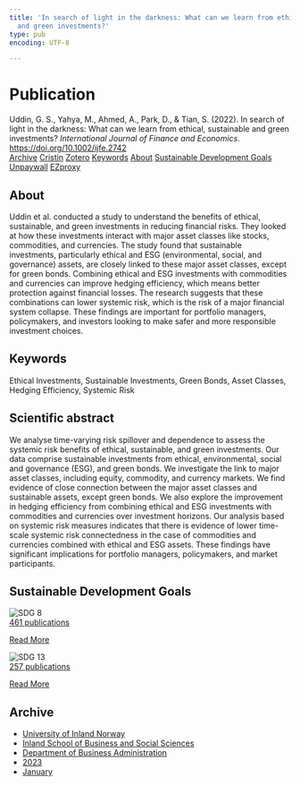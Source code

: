 ```yaml
---
title: 'In search of light in the darkness: What can we learn from ethical, sustainable
  and green investments?'
type: pub
encoding: UTF-8

---
```

<h1>Publication</h1>
<article id="csl-bib-container-N2Y94RU2" class="csl-bib-container">
  <div class="csl-bib-body"> <div class="csl-entry">Uddin, G. S., Yahya, M., Ahmed, A., Park, D., &#38; Tian, S. (2022). In search of light in the darkness: What can we learn from ethical, sustainable and green investments? <i>International Journal of Finance and Economics</i>. <a href="https://doi.org/10.1002/ijfe.2742">https://doi.org/10.1002/ijfe.2742</a></div> </div>
  <div class="csl-bib-buttons">
    <a href="#taxonomy-article-N2Y94RU2" alt="archive" class="csl-bib-button">Archive</a>
    <a href="https://app.cristin.no/results/show.jsf?id=2100163" alt="Cristin" class="csl-bib-button">Cristin</a>
    <a href="http://zotero.org/groups/5881554/items/N2Y94RU2" alt="Zotero" class="csl-bib-button">Zotero</a>
    <a href="#keywords-article-N2Y94RU2" alt="keywords" class="csl-bib-button">Keywords</a>
    <a href="#about-article-N2Y94RU2" alt="about_pub" class="csl-bib-button">About</a>
    <a href="#sdg-article-N2Y94RU2" alt="sdg" class="csl-bib-button">Sustainable Development Goals</a>
    <a href="https://onlinelibrary.wiley.com/doi/pdfdirect/10.1002/ijfe.2742" alt="Unpaywall" class="csl-bib-button">Unpaywall</a>
    <a href="https://onlinelibrary.wiley.com/doi/pdfdirect/10.1002/ijfe.2742" alt="EZproxy" class="csl-bib-button">EZproxy</a>
  </div>
  <div id="csl-bib-meta-container-N2Y94RU2"></div>
</article>
<div id="csl-bib-meta-N2Y94RU2" class="csl-bib-meta">
  <article id="about-article-N2Y94RU2" class="about_pub-article">
    <h1>About</h1>
    Uddin et al. conducted a study to understand the benefits of ethical, sustainable, and green investments in reducing financial risks. They looked at how these investments interact with major asset classes like stocks, commodities, and currencies. The study found that sustainable investments, particularly ethical and ESG (environmental, social, and governance) assets, are closely linked to these major asset classes, except for green bonds. Combining ethical and ESG investments with commodities and currencies can improve hedging efficiency, which means better protection against financial losses. The research suggests that these combinations can lower systemic risk, which is the risk of a major financial system collapse. These findings are important for portfolio managers, policymakers, and investors looking to make safer and more responsible investment choices.
  </article>
  <article id="keywords-article-N2Y94RU2" class="keywords-article">
    <h1>Keywords</h1>
    Ethical Investments, Sustainable Investments, Green Bonds, Asset Classes, Hedging Efficiency, Systemic Risk
  </article>
  <article id="abstract-article-N2Y94RU2" class="abstract-article">
    <h1>Scientific abstract</h1>
    We analyse time-varying risk spillover and dependence to assess the systemic risk benefits of ethical, sustainable, and green investments. Our data comprise sustainable investments from ethical, environmental, social and governance (ESG), and green bonds. We investigate the link to major asset classes, including equity, commodity, and currency markets. We find evidence of close connection between the major asset classes and sustainable assets, except green bonds. We also explore the improvement in hedging efficiency from combining ethical and ESG investments with commodities and currencies over investment horizons. Our analysis based on systemic risk measures indicates that there is evidence of lower time-scale systemic risk connectedness in the case of commodities and currencies combined with ethical and ESG assets. These findings have significant implications for portfolio managers, policymakers, and market participants.
  </article>
  <article id="sdg-article-N2Y94RU2" class="sdg-article">
    <h1>Sustainable Development Goals</h1>
    <div class="sdg-container"><div id="sdg8" class="sdg">
        <img src="{{< params subfolder >}}images/sdg/sdg08_en.png" class="image" alt="SDG 8">
        <div class="sdg-overlay">
          <a href="{{< params subfolder >}}en/archive/?sdg=8#archive" class="sdg-publication-count"><span>461</span> publications</a>
          <p><a href="https://sdgs.un.org/goals/goal8" class="sdg-read-more">Read More</a></p>
        </div>
      </div> <div id="sdg13" class="sdg">
        <img src="{{< params subfolder >}}images/sdg/sdg13_en.png" class="image" alt="SDG 13">
        <div class="sdg-overlay">
          <a href="{{< params subfolder >}}en/archive/?sdg=13#archive" class="sdg-publication-count"><span>257</span> publications</a>
          <p><a href="https://sdgs.un.org/goals/goal13" class="sdg-read-more">Read More</a></p>
        </div>
      </div></div>
  </article>
  <article id="taxonomy-article-N2Y94RU2" class="taxonomy-article">
    <h1>Archive</h1>
    <ul>
      <li><a href="{{< params subfolder >}}en/archive/?key=3DCRN523">University of Inland Norway</a></li>
      <li><a href="{{< params subfolder >}}en/archive/?key=DU8Q9LN9">Inland School of Business and Social Sciences</a></li>
      <li><a href="{{< params subfolder >}}en/archive/?key=3IQA89I8">Department of Business Administration</a></li>
      <li><a href="{{< params subfolder >}}en/archive/?key=RD9NIUZB">2023</a></li>
      <li><a href="{{< params subfolder >}}en/archive/?key=L5B2UPB3">January</a></li>
    </ul>
  </article>
</div>
